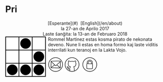 Pri
===

<center>[Esperante](#)  [English](/en/about)</center>
<center>la 27-an de Aprilo 2017</center>
<center>Laste ŝanĝita: la 13-an de Februaro 2018</center>

<img style="margin-right: 0.5em; margin-bottom: 0.5em;" src="/bildoj/ebzzry.jpg" alt="Ve!" title="Ve!" align="left" />
Rommel Martinez estas kosma pirato de nekonata deveno. Nune li estas en homa formo kaj laste viditis interrilati kun teranoj en la Lakta Vojo.

[![ebzzry@ebzzry.io](/bildoj/icon_mail_01_48x48.png "ebzzry@ebzzry.io")](mailto:ebzzry@ebzzry.io) [![github.com/ebzzry](/bildoj/icon_github_01_48x48.png "github.com/ebzzry")](https://github.com/ebzzry)  [![GPG](/bildoj/icon_gnupg_01_48x48.png "GPG")](/sxlosiloj/ebzzry-gnupg.pub) 
